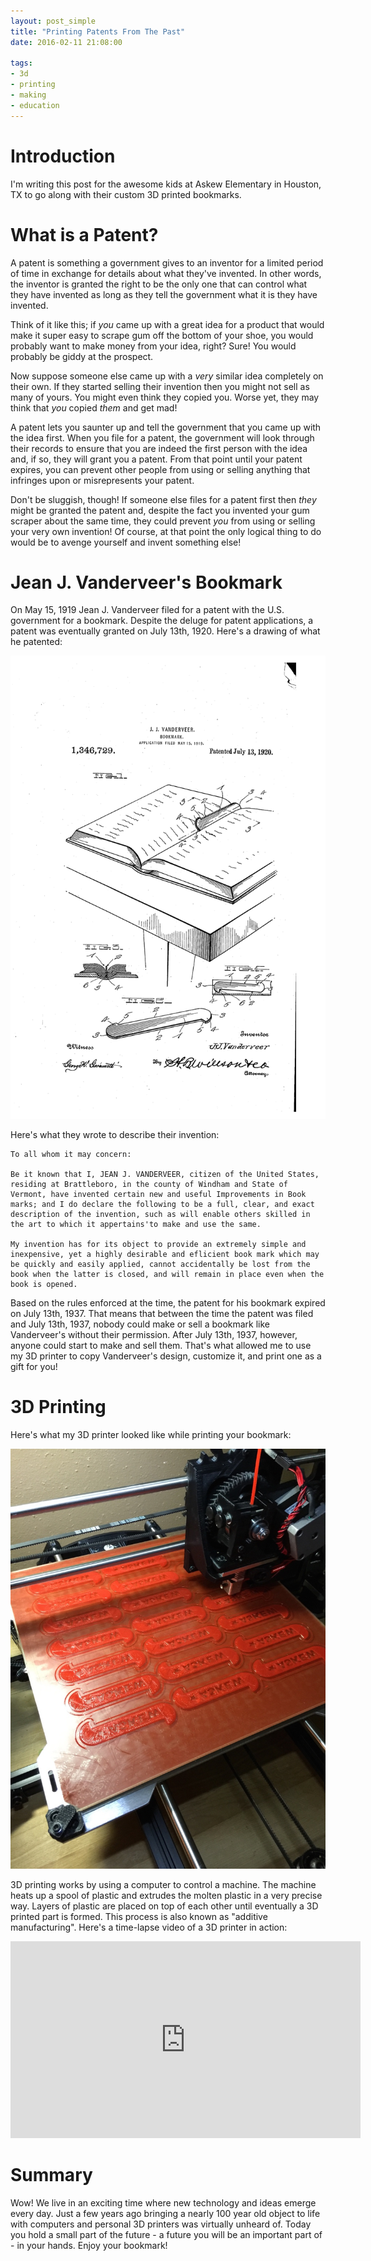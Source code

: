 ```yaml
---
layout: post_simple
title: "Printing Patents From The Past"
date: 2016-02-11 21:08:00

tags:
- 3d
- printing
- making
- education
---
```


# Introduction

I'm writing this post for the awesome kids at Askew Elementary in Houston, TX to go along with their custom 3D printed bookmarks.

# What is a Patent?

A patent is something a government gives to an inventor for a limited period of time in exchange for details about what they've invented. In other words, the inventor is granted the right to be the only one that can control what they have invented as long as they tell the government what it is they have invented.

Think of it like this; if _you_ came up with a great idea for a product that would make it super easy to scrape gum off the bottom of your shoe, you would probably want to make money from your idea, right? Sure! You would probably be giddy at the prospect.

Now suppose someone else came up with a _very_ similar idea completely on their own. If they started selling their invention then you might not sell as many of yours. You might even think they copied you. Worse yet, they may think that _you_ copied _them_ and get mad!

A patent lets you saunter up and tell the government that you came up with the idea first. When you file for a patent, the government will look through their records to ensure that you are indeed the first person with the idea and, if so, they will grant you a patent. From that point until your patent expires, you can prevent other people from using or selling anything that infringes upon or misrepresents your patent.

Don't be sluggish, though! If someone else files for a patent first then _they_ might be granted the patent and, despite the fact you invented your gum scraper about the same time, they could prevent _you_ from using or selling your very own invention! Of course, at that point the only logical thing to do would be to avenge yourself and invent something else!

# Jean J. Vanderveer's Bookmark

On May 15, 1919 Jean J. Vanderveer filed for a patent with the U.S. government for a bookmark. Despite the deluge for patent applications, a patent was eventually granted on July 13th, 1920. Here's a drawing of what he patented:

![patent](/img/blog/patent-US1346729.png)

Here's what they wrote to describe their invention:

```
To all whom it may concern:

Be it known that I, JEAN J. VANDERVEER, citizen of the United States, residing at Brattleboro, in the county of Windham and State of Vermont, have invented certain new and useful Improvements in Book marks; and I do declare the following to be a full, clear, and exact description of the invention, such as will enable others skilled in the art to which it appertains'to make and use the same.

My invention has for its object to provide an extremely simple and inexpensive, yet a highly desirable and eflicient book mark which may be quickly and easily applied, cannot accidentally be lost from the book when the latter is closed, and will remain in place even when the book is opened.
```

Based on the rules enforced at the time, the patent for his bookmark expired on July 13th, 1937. That means that between the time the patent was filed and July 13th, 1937, nobody could make or sell a bookmark like Vanderveer's without their permission. After July 13th, 1937, however, anyone could start to make and sell them. That's what allowed me to use my 3D printer to copy Vanderveer's design, customize it, and print one as a gift for you!

# 3D Printing

Here's what my 3D printer looked like while printing your bookmark:

![patent](/img/blog/bookmark.jpg)

3D printing works by using a computer to control a machine. The machine heats up a spool of plastic and extrudes the molten plastic in a very precise way. Layers of plastic are placed on top of each other until eventually a 3D printed part is formed. This process is also known as "additive manufacturing". Here's a time-lapse video of a 3D printer in action:

<iframe width="560" height="315" src="https://www.youtube.com/embed/nk_8IcBVkRA" frameborder="0" allowfullscreen></iframe>

# Summary

Wow! We live in an exciting time where new technology and ideas emerge every day. Just a few years ago bringing a nearly 100 year old object to life with computers and personal 3D printers was virtually unheard of. Today you hold a small part of the future - a future you will be an important part of - in your hands. Enjoy your bookmark!